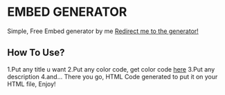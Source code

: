# EMBED GENERATOR
Simple, Free Embed generator by me
[Redirect me to the generator!](https://breadomaticc.github.io/embedgenerator/)

## How To Use?
1.Put any title u want 
2.Put any color code, get color code [here](https://html-color-codes.info/)
3.Put any description 
4.and... There you go, HTML Code generated to put it on your HTML file, Enjoy!
